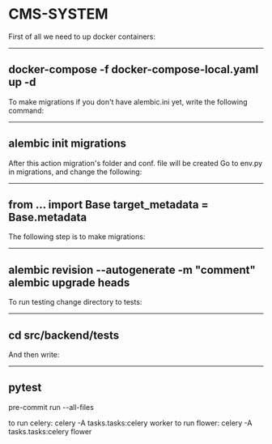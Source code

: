 # CMS-SYSTEM
First of all we need to up docker containers:

---
docker-compose -f docker-compose-local.yaml up -d
---

To make migrations if you don't have alembic.ini yet, write the following command:

---
alembic init migrations
---

After this action migration's folder and conf. file will be created
Go to env.py in migrations, and change the following:

---
from ... import Base
target_metadata = Base.metadata
---


The following step is to make migrations:

---
alembic revision --autogenerate -m "comment"
alembic upgrade heads
---

To run testing change directory to tests:

---
cd src/backend/tests
---

And then write:

---
pytest
---

pre-commit run --all-files

to run celery: celery -A tasks.tasks:celery worker
to run flower: celery -A tasks.tasks:celery flower
